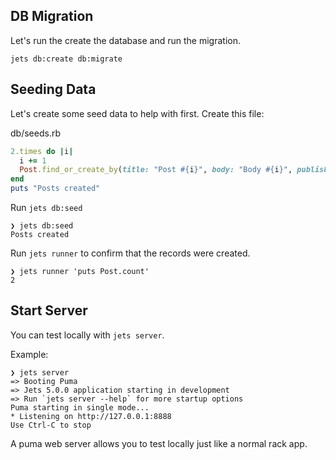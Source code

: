 ## DB Migration

Let's run the create the database and run the migration.

    jets db:create db:migrate

## Seeding Data

Let's create some seed data to help with first. Create this file:

db/seeds.rb

```ruby
2.times do |i|
  i += 1
  Post.find_or_create_by(title: "Post #{i}", body: "Body #{i}", published: true)
end
puts "Posts created"
```

Run `jets db:seed`

    ❯ jets db:seed
    Posts created

Run `jets runner` to confirm that the records were created.

    ❯ jets runner 'puts Post.count'
    2

## Start Server

You can test locally with `jets server`.

Example:

    ❯ jets server
    => Booting Puma
    => Jets 5.0.0 application starting in development
    => Run `jets server --help` for more startup options
    Puma starting in single mode...
    * Listening on http://127.0.0.1:8888
    Use Ctrl-C to stop

A puma web server allows you to test locally just like a normal rack app.
